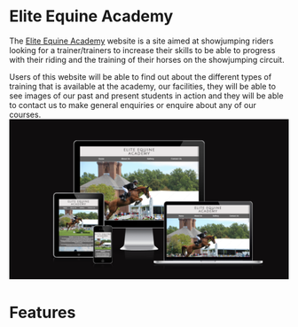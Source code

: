 # Elite Equine Academy


The [Elite Equine Academy](https://lorrainedaly.github.io/elite-equine-academy/) website is a site aimed at showjumping riders looking for a trainer/trainers to increase their skills to be able to progress with their riding and the training of their horses on the showjumping circuit.

Users of this website will be able to find out about the different types of training that is available at the academy, our facilities, they will be able to see images of our past and present students in action and they will be able to contact us to make general enquiries or enquire about any of our  courses.
![Picture of my website on different devices](/assets/images/amiresponsive.png)

# Features


